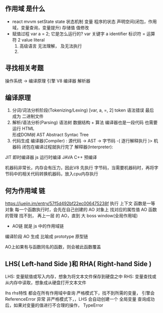 ## 作用域 是什么
- react mvvm setState state   状态机制
  变量  程序的状态 声明空间(闭包，作用域，变量查询，变量提升) 存储值  值修改
- 赋值过程
  var a = 2; 它是怎么运行的?
  var 关键字 a identifier 标识符  = 运算符  2 value literal
  1. 高级语言
    无法理解， 及无法执行
  2. 
## 寻找相关考题 ##
操作系统 -> 编译原理
引擎 V8 编译器 解析器
## 编译原理
1. 分词/词法分析阶段(Tokenizing/Lexing)
[var, a, =, 2]
token 语法错误 
最后 成为 二进制文件
2. 解析/语法分析(Parsing)
语法树
数据结构 + 算法
编译器也是一段代码 也需要运行
HTML <div></div> 形成DOM树
AST  Abstract Syntac Tree
3. 代码生成
编译器(Compiler) : 源代码 -> AST -> 字节码  -( 逐行解释执行 )> 机器码
闭包在编译过程就执行完了
解释器(Interpreter): 

JIT 即时编译器
js  运行时编译
JAVA C++ 预编译


机器码非常长，内存会有压力，因此V8 先执行 字节码，当需要机器码时，再将字节码中的相关代码转换机器码，放入cpu内存执行

## 何为作用域 链
https://juejin.im/entry/57f5d492bf22ec006475238f
执行 上下文 
函数是一等对象
每一个函数执行时，会先在自己创建的 AO 对象上 找对应的属性值
 AO 函数的管理
 找不到， 再上一层 的  AO，直到 大 boss window(全局作用域)
- AO链 就是 js 中的作用域链

编译阶段 AO 生成
比喻成 prototype 原型链

AO上如果有与函数同名的函数，则会被此函数覆盖

## LHS( Left-hand Side )和 RHA( Right-hand Side )
LHS: 变量赋值或写入内存，想象为将文本文件保存到硬盘之中
RHS: 变量查找或从内存中读取，想象成从硬盘打开文本文件

lhs rhs特性
都会在所有作用域中查询
严格模式下，找不到所需的变量， 引擎会 ReferenceError 异常
非严格模式下，，LHS 会自动创建一个 全局变量
查询成功后，如果对变量的值进行不合理的操作， TypeError